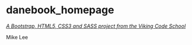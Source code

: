 # danebook_homepage

*[A Bootstrap, HTML5, CSS3 and SASS project from the Viking Code School](http://www.vikingcodeschool.com)*

Mike Lee